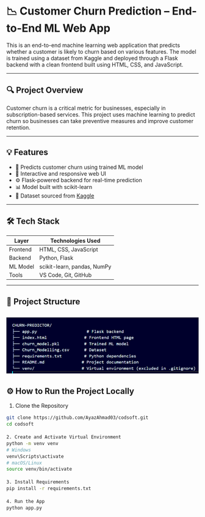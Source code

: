 # 📉 Customer Churn Prediction – End-to-End ML Web App

This is an end-to-end machine learning web application that predicts whether a customer is likely to churn based on various features. The model is trained using a dataset from Kaggle and deployed through a Flask backend with a clean frontend built using HTML, CSS, and JavaScript.

---

## 🔍 Project Overview

Customer churn is a critical metric for businesses, especially in subscription-based services. This project uses machine learning to predict churn so businesses can take preventive measures and improve customer retention.

---

## 💡 Features

- 🔬 Predicts customer churn using trained ML model
- 🎨 Interactive and responsive web UI
- ⚙️ Flask-powered backend for real-time prediction
- 📊 Model built with scikit-learn
- 🧠 Dataset sourced from [Kaggle](https://www.kaggle.com/)

---

## 🛠 Tech Stack

| Layer     | Technologies Used              |
|-----------|-------------------------------|
| Frontend  | HTML, CSS, JavaScript          |
| Backend   | Python, Flask                  |
| ML Model  | scikit-learn, pandas, NumPy    |
| Tools     | VS Code, Git, GitHub           |

---

## 📁 Project Structure

![alt text](image-2.png)
---

## ⚙️ How to Run the Project Locally

1. Clone the Repository

```bash
git clone https://github.com/AyazAhmad03/codsoft.git
cd codsoft

2. Create and Activate Virtual Environment
python -m venv venv
# Windows
venv\Scripts\activate
# macOS/Linux
source venv/bin/activate

3. Install Requirements
pip install -r requirements.txt

4. Run the App
python app.py
